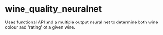 # wine_quality_neuralnet
Uses functional API and a multiple output neural net to determine both wine colour and 'rating' of a given wine.
